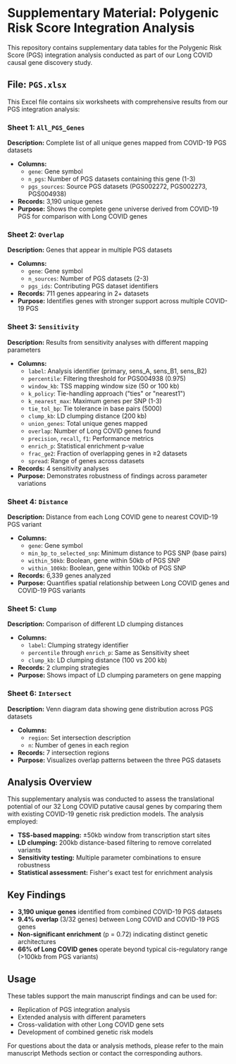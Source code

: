 # Supplementary Material: Polygenic Risk Score Integration Analysis

This repository contains supplementary data tables for the Polygenic Risk Score (PGS) integration analysis conducted as part of our Long COVID causal gene discovery study.

## File: `PGS.xlsx`

This Excel file contains six worksheets with comprehensive results from our PGS integration analysis:

### Sheet 1: `All_PGS_Genes`
**Description:** Complete list of all unique genes mapped from COVID-19 PGS datasets
- **Columns:**
  - `gene`: Gene symbol
  - `n_pgs`: Number of PGS datasets containing this gene (1-3)
  - `pgs_sources`: Source PGS datasets (PGS002272, PGS002273, PGS004938)
- **Records:** 3,190 unique genes
- **Purpose:** Shows the complete gene universe derived from COVID-19 PGS for comparison with Long COVID genes

### Sheet 2: `Overlap`
**Description:** Genes that appear in multiple PGS datasets
- **Columns:**
  - `gene`: Gene symbol
  - `n_sources`: Number of PGS datasets (2-3)
  - `pgs_ids`: Contributing PGS dataset identifiers
- **Records:** 711 genes appearing in 2+ datasets
- **Purpose:** Identifies genes with stronger support across multiple COVID-19 PGS

### Sheet 3: `Sensitivity`
**Description:** Results from sensitivity analyses with different mapping parameters
- **Columns:**
  - `label`: Analysis identifier (primary, sens_A, sens_B1, sens_B2)
  - `percentile`: Filtering threshold for PGS004938 (0.975)
  - `window_kb`: TSS mapping window size (50 or 100 kb)
  - `k_policy`: Tie-handling approach ("ties" or "nearest1")
  - `k_nearest_max`: Maximum genes per SNP (1-3)
  - `tie_tol_bp`: Tie tolerance in base pairs (5000)
  - `clump_kb`: LD clumping distance (200 kb)
  - `union_genes`: Total unique genes mapped
  - `overlap`: Number of Long COVID genes found
  - `precision`, `recall`, `f1`: Performance metrics
  - `enrich_p`: Statistical enrichment p-value
  - `frac_ge2`: Fraction of overlapping genes in ≥2 datasets
  - `spread`: Range of genes across datasets
- **Records:** 4 sensitivity analyses
- **Purpose:** Demonstrates robustness of findings across parameter variations

### Sheet 4: `Distance`
**Description:** Distance from each Long COVID gene to nearest COVID-19 PGS variant
- **Columns:**
  - `gene`: Gene symbol
  - `min_bp_to_selected_snp`: Minimum distance to PGS SNP (base pairs)
  - `within_50kb`: Boolean, gene within 50kb of PGS SNP
  - `within_100kb`: Boolean, gene within 100kb of PGS SNP
- **Records:** 6,339 genes analyzed
- **Purpose:** Quantifies spatial relationship between Long COVID genes and COVID-19 PGS variants

### Sheet 5: `Clump`
**Description:** Comparison of different LD clumping distances
- **Columns:**
  - `label`: Clumping strategy identifier
  - `percentile` through `enrich_p`: Same as Sensitivity sheet
  - `clump_kb`: LD clumping distance (100 vs 200 kb)
- **Records:** 2 clumping strategies
- **Purpose:** Shows impact of LD clumping parameters on gene mapping

### Sheet 6: `Intersect`
**Description:** Venn diagram data showing gene distribution across PGS datasets
- **Columns:**
  - `region`: Set intersection description
  - `n`: Number of genes in each region
- **Records:** 7 intersection regions
- **Purpose:** Visualizes overlap patterns between the three PGS datasets

## Analysis Overview

This supplementary analysis was conducted to assess the translational potential of our 32 Long COVID putative causal genes by comparing them with existing COVID-19 genetic risk prediction models. The analysis employed:

- **TSS-based mapping:** ±50kb window from transcription start sites
- **LD clumping:** 200kb distance-based filtering to remove correlated variants
- **Sensitivity testing:** Multiple parameter combinations to ensure robustness
- **Statistical assessment:** Fisher's exact test for enrichment analysis

## Key Findings

- **3,190 unique genes** identified from combined COVID-19 PGS datasets
- **9.4% overlap** (3/32 genes) between Long COVID and COVID-19 PGS genes
- **Non-significant enrichment** (p = 0.72) indicating distinct genetic architectures
- **66% of Long COVID genes** operate beyond typical cis-regulatory range (>100kb from PGS variants)

## Usage

These tables support the main manuscript findings and can be used for:
- Replication of PGS integration analysis
- Extended analysis with different parameters
- Cross-validation with other Long COVID gene sets
- Development of combined genetic risk models

For questions about the data or analysis methods, please refer to the main manuscript Methods section or contact the corresponding authors.
